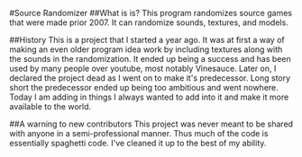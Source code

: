 #Source Randomizer
##What is is?
This program randomizes source games that were made prior 2007.
It can randomize sounds, textures, and models.

##History
This is a project that I started a year ago.
It was at first a way of making an even older program idea work by including textures along with the sounds in the randomization.
It ended up being a success and has been used by many people over youtube, most notably Vinesauce.
Later on, I declared the project dead as I went on to make it's predecessor. Long story short the predecessor ended up being too ambitious and went nowhere.
Today I am adding in things I always wanted to add into it and make it more available to the world.

##A warning to new contributors
This project was never meant to be shared with anyone in a semi-professional manner.
Thus much of the code is essentially spaghetti code. I've cleaned it up to the best of my ability.
